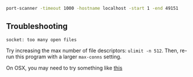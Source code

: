 
```bash
port-scanner -timeout 1000 -hostname localhost -start 1 -end 49151
```


## Troubleshooting

`socket: too many open files`

Try increasing the max number of file descriptors: `ulimit -n 512`. Then, re-run this program with a larger `max-conns` setting.

On OSX, you may need to try something like [this](http://blog.dekstroza.io/ulimit-shenanigans-on-osx-el-capitan/)
